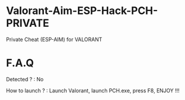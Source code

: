 # Valorant-Aim-ESP-Hack-PCH-PRIVATE
Private Cheat (ESP-AIM) for VALORANT

# F.A.Q

Detected ? : No

How to launch ? : Launch Valorant, launch PCH.exe, press F8, ENJOY !!!
